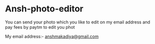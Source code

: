 # Ansh-photo-editor
You can send your photo which you like to edit on my email address and pay fees by paytm to edit you phot


 My email address:- anshmakadiya@gmail.com
